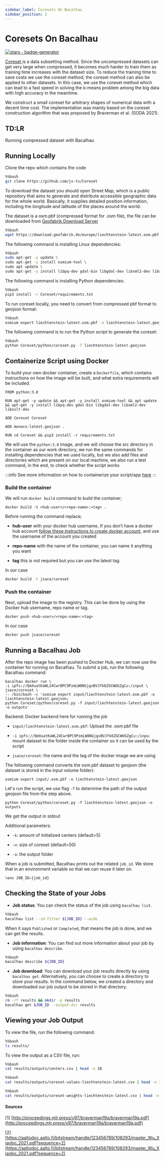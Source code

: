 ```yaml
---
sidebar_label: Coresets On Bacalhau
sidebar_position: 2
---
```

# Coresets On Bacalhau



[![stars - badge-generator](https://img.shields.io/github/stars/bacalhau-project/bacalhau?style=social)](https://github.com/bacalhau-project/bacalhau)

[Coreset ](https://arxiv.org/abs/2011.09384)is a data subsetting method. Since the uncompressed datasets can get very large when compressed, it becomes much harder to train them as training time increases with the dataset size. To reduce the training time to save costs we use the coreset method; the coreset method can also be applied to other datasets. In this case, we use the coreset method which can lead to a fast speed in solving the k-means problem among the big data with high accuracy in the meantime.

We construct a small coreset for arbitrary shapes of numerical data with a decent time cost. The implementation was mainly based on the coreset construction algorithm that was proposed by Braverman et al. (SODA 2021).

## TD:LR
Running compressed dataset with Bacalhau


## Running Locally

Clone the repo which contains the code



```bash
%%bash
git clone https://github.com/js-ts/Coreset
```


To download the dataset you should open Street Map, which is a public repository that aims to generate and distribute accessible geographic data for the whole world. Basically, it supplies detailed position information, including the longitude and latitude of the places around the world.

The dataset is a osm.pbf (compressed format for .osm file), the file can be downloaded from [Geofabrik Download Server](https://download.geofabrik.de/)



```bash
%%bash
wget https://download.geofabrik.de/europe/liechtenstein-latest.osm.pbf -o liechtenstein-latest.osm.pbf
```


The following command is installing Linux dependencies:



```bash
%%bash
sudo apt-get -y update \
sudo apt-get -y install osmium-tool \
sudo apt update \
sudo apt-get -y install libpq-dev gdal-bin libgdal-dev libxml2-dev libxslt-dev
```

The following command is installing Python dependencies:



```bash
%%bash
pip3 install -r Coreset/requirements.txt
```

To run coreset locally, you need to convert from compressed pbf format to geojson format:


```bash
%%bash
osmium export liechtenstein-latest.osm.pbf -o liechtenstein-latest.geojson
```

The following command is to run the Python script to generate the coreset:


```bash
%%bash
python Coreset/python/coreset.py -f liechtenstein-latest.geojson
```

## Containerize Script using Docker

To build your own docker container, create a `Dockerfile`, which contains instructions on how the image will be built, and what extra requirements will be included.

```
FROM python:3.8

RUN apt-get -y update && apt-get -y install osmium-tool && apt update && apt-get -y install libpq-dev gdal-bin libgdal-dev libxml2-dev libxslt-dev

ADD Coreset Coreset

ADD monaco-latest.geojson .

RUN cd Coreset && pip3 install -r requirements.txt
```


We will use the `python:3.8` image, and we will choose the src directory in the container as our work directory, we run the same commands for installing dependencies that we used locally, but we also add files and directories which are present on our local machine, we also run a test command, in the end, to check whether the script works

:::info
See more information on how to containerize your script/app [here](https://docs.docker.com/get-started/02_our_app/)
:::


### Build the container

We will run `docker build` command to build the container;

```
docker build -t <hub-user>/<repo-name>:<tag> .
```

Before running the command replace;

- **hub-user** with your docker hub username, If you don’t have a docker hub account [follow these instructions to create docker account](https://docs.docker.com/docker-id/), and use the username of the account you created

- **repo-name** with the name of the container, you can name it anything you want

- **tag** this is not required but you can use the latest tag

In our case

```bash
docker build -t jsace/coreset
```

### Push the container

Next, upload the image to the registry. This can be done by using the Docker hub username, repo name or tag.

```
docker push <hub-user>/<repo-name>:<tag>
```

In our case

```bash
docker push jsace/coreset
```


## Running a Bacalhau Job

After the repo image has been pushed to Docker Hub, we can now use the container for running on Bacalhau. To submit a job, run the following Bacalhau command:

```
bacalhau docker run \
-i ipfs://QmXuatKaWL24CwrBPC9PzmLW8NGjgvBVJfk6ZGCWUGZgCu:/input \
jsace/coreset \
-- /bin/bash -c 'osmium export input/liechtenstein-latest.osm.pbf -o liechtenstein-latest.geojson;
python Coreset/python/coreset.py -f input/liechtenstein-latest.geojson -o outputs'
```


Backend: Docker backend here for running the job

* `input/liechtenstein-latest.osm.pbf`: Upload the .osm.pbf file

* `-i ipfs://QmXuatKaWL24CwrBPC9PzmLW8NGjgvBVJfk6ZGCWUGZgCu:/inpu`: mount dataset to the folder inside the container so it can be used by the script

* `jsace/coreset`:  the name and the tag of the docker image we are using


The following command converts the osm.pbf dataset to geojson (the dataset is stored in the input volume folder):

```
osmium export input/.osm.pbf -o liechtenstein-latest.geojson
```

Let's run the script, we use flag `-f` to determine the path of the output geojson file from the step above.

```
python Coreset/python/coreset.py -f liechtenstein-latest.geojson -o outputs
```

We get the output in stdout

Additional parameters:
* `-k`: amount of initialized centers (default=5)

* `-n`: size of coreset (default=50)

* `-o`: the output folder

When a job is submitted, Bacalhau prints out the related `job_id`. We store that in an environment variable so that we can reuse it later on.


```python
%env JOB_ID={job_id}
```


## Checking the State of your Jobs

- **Job status**: You can check the status of the job using `bacalhau list`.



```bash
%%bash
bacalhau list --id-filter ${JOB_ID} --wide
```

When it says `Published` or `Completed`, that means the job is done, and we can get the results.

- **Job information**: You can find out more information about your job by using `bacalhau describe`.


```bash
%%bash
bacalhau describe ${JOB_ID}
```

- **Job download**: You can download your job results directly by using `bacalhau get`. Alternatively, you can choose to create a directory to store your results. In the command below, we created a directory and downloaded our job output to be stored in that directory.


```bash
%%bash
rm -rf results && mkdir -p results
bacalhau get $JOB_ID --output-dir results
```

## Viewing your Job Output

To view the file, run the following command:


```bash
%%bash
ls results/
```

To view the output as a CSV file, run:


```bash
%%bash
cat results/outputs/centers.csv | head -n 10
```


```bash
%%bash
cat results/outputs/coreset-values-liechtenstein-latest.csv | head -n 10
```


```bash
%%bash
cat results/outputs/coreset-weights-liechtenstein-latest.csv | head -n 10
```


#### Sources

[1] [http://proceedings.mlr.press/v97/braverman19a/braverman19a.pdf](http://proceedings.mlr.press/v97/braverman19a/braverman19a.pdf)

[2][https://aaltodoc.aalto.fi/bitstream/handle/123456789/108293/master_Wu_Xiaobo_2021.pdf?sequence=2](https://aaltodoc.aalto.fi/bitstream/handle/123456789/108293/master_Wu_Xiaobo_2021.pdf?sequence=2)

